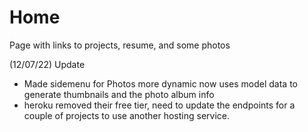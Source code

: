 # Home
Page with links to projects, resume, and some photos

(12/07/22) Update
- Made sidemenu for Photos more dynamic 
  now uses model data to generate thumbnails
  and the photo album info
- heroku removed their free tier, need to update
  the endpoints for a couple of projects to use
  another hosting service.
